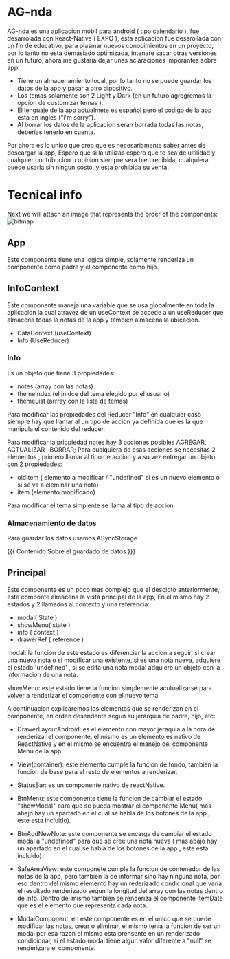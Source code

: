 # AG-nda 
AG-nda es una aplicacion mobil para android ( tipo calendario ), fue desarrolada con React-Native ( EXPO ), esta aplicacion fue desarollada con un fin de educativo, para plasmar nuevos conocimientos en un proyecto, por lo tanto no esta demasiado optimizada, intenare sacar otras versiones en un futuro, ahora me gustaria dejar unas aclaraciones imporantes sobre app:

 - Tiene un almacenamiento local, por lo tanto no se puede guardar los datos de la app y pasar a otro dipositivo.
 - Los temas solamente son 2 Light y Dark (en un futuro agregremos la opcion de customizar temas ).
 - El lenguaje de la app actualmete es español pero el codigo de la app esta en ingles ("i'm sorry").
 - Al borrar los datos de la aplicacion seran borrada todas las notas, deberias tenerlo en cuenta.

Por ahora es lo unico que creo que es necesariamente saber antes de descargar la app, Espero que si la utilizas espero que te sea de ultilidad y cualquier contribucion u opinion siempre sera bien recibida, cualquiera puede usarla sin ningun costo, y esta prohibida su venta.


# Tecnical info

Next we will attach an image that represents the order of the components:
![bitmap](https://user-images.githubusercontent.com/93448122/234439807-907695ad-4615-4118-afa7-cc3abb64abb8.png)

## App
Este componente tiene una logica simple, solamente renderiza un componente <InfoContext> como padre y el componente <Principal> como hijo.

## InfoContext
  
  Este componente maneja una variable que se usa globalmente en toda la aplicacion la cual atravez de un useContext se accede a un useReducer que almacena todas la notas de la app y tambien almacena la ubicacion.
 
  - DataContext (useContext)
  - Info (UseReducer)

### Info
  
Es un objeto que tiene 3 propiedades:
  - notes (array con las notas)
  - themeIndex (el inidce del tema elegido por el usuario)
  - themeList (arrray con la lista de temas)

Para modificar las propiedades del Reducer "Info" en cualquier caso siempre hay que llamar al un tipo de accion ya definida que es la que manipula el contenido del reducer.
 
 Para modificar la priopiedad notes hay 3 acciones posibles AGREGAR, ACTUALIZAR , BORRAR; Para cualquiera de esas acciones se necesitas 2 elementos , primero llamar al tipo de accion y a su vez entregar un objeto con 2 propiedades:
  
 - oldItem ( elemento a modificar / "undefined" si es un nuevo elemento o si se va a eleminar una nota)
 - item (elemento modificado)

 Para modificar el tema simplente se llama al tipo de accion.
  
 ### Almacenamiento de datos
 
 Para guardar los datos usamos ASyncStorage 
 
 {{{				Contenido Sobre el guardado de datos 				}}}
 
 ## Principal
 
 Este componente es un poco mas complejo que el  descipto anteriormente, este componte almacena la vista principal de la app, En el mismo hay 2 estados y 2 llamados al contexto y una referencia:
 
 - modal( State )
 - showMenu( state )
 - info ( context )
 - drawerRef ( reference )
 
 
modal: la funcion de este estado es diferenciar la accion a seguir, si crear una nueva nota o si modificar una existente, si es una nota nueva, adquiere el estado 'undefined' , si se edita una nota modal adquiere un objeto con la informacion de una nota.
	
showMenu: este estado tiene la funcion simplemente acutualizarse para volver a renderizar el componente con el nuevo tema.

A continuacion explicaremos los elementos que se renderizan en el componente, en orden desendente segun su jerarquia de padre, hijo, etc:

  - DrawerLayoutAndroid: es el elemento con mayor jeraquia a la hora de renderizar el componente, el mismo es un elemento es nativo de ReactNative y en el mismo se encuentra el manejo del componente Menu de la app.

  - View(container): este elemento cumple la funcion de fondo, tambien la funcion de base para el resto de elementos a renderizar.

 - StatusBar: es un componente nativo de reactNative.

  - BtnMenu: este componente tiene la funcion de cambiar el estado "showModal" para que se pueda mostrar el componente Menu( mas abajo hay un apartado en el cual se habla de los botones de la app , este esta incluido).

   - BtnAddNewNote: este componente se encarga de cambiar el estado modal a "undefined" para que se cree una nota nueva ( mas abajo hay un apartado en el cual se habla de los botones de la app , este esta incluido).

  - SafeAreaView: este componete cumple la funcion de contenedor de las notas de la app, pero tambien la de informar sino hay ninguna nota, por eso dentro del mismo elemento hay un rederizado condicional que varia el resultado renderizado segun la longitud del array con las notas dentro de info.
Dentro del mismo tambien se renderiza el componente ItemDate que es el elemento que representa cada nota.

  - ModalComponent: en este componente es en el unico que se puede modificar las notas, crear o eliminar, el mismo tenia la funcion de ser un modal por esa razon el mismo esta prensente en un renderizado condicional, si el estado modal tiene algun valor diferente a "null" se renderizara el componente.
